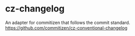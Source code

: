 # cz-changelog
An adapter for commitizen that follows the commit standard.
https://github.com/commitizen/cz-conventional-changelog
